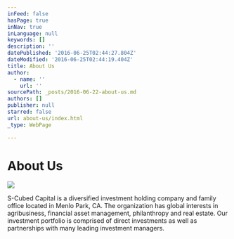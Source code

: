 ```yaml
---
inFeed: false
hasPage: true
inNav: true
inLanguage: null
keywords: []
description: ''
datePublished: '2016-06-25T02:44:27.804Z'
dateModified: '2016-06-25T02:44:19.404Z'
title: About Us
author:
  - name: ''
    url: ''
sourcePath: _posts/2016-06-22-about-us.md
authors: []
publisher: null
starred: false
url: about-us/index.html
_type: WebPage

---
```

# About Us
![](https://imgflo.herokuapp.com/graph/vahj1ThiexotieMo/4d3fb17e3ec7d7b1d0cd381a16772b27/croprotate.jpg?cropheight=3649&cropwidth=5472&degrees=0&input=https%3A%2F%2Fthe-grid-user-content.s3-us-west-2.amazonaws.com%2F7478b9a7-1901-49b3-aa1a-dbda212d195d.jpg&x=0&y=0)

S-Cubed Capital is a diversified investment holding company and family office located in Menlo Park, CA. The organization has global interests in agribusiness, financial asset management, philanthropy and real estate. Our investment portfolio is comprised of direct investments as well as partnerships with many leading investment managers.